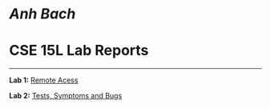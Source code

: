 # *Anh Bach*
# CSE 15L Lab Reports
***


**Lab 1:** [Remote Acess](https://anhbch.github.io/cse15l-lab-reports/lab-report-1-week-2.html)

**Lab 2:** [Tests, Symptoms and Bugs](https://anhbch.github.io/cse15l-lab-reports/lab-report-2-week-4.html)



